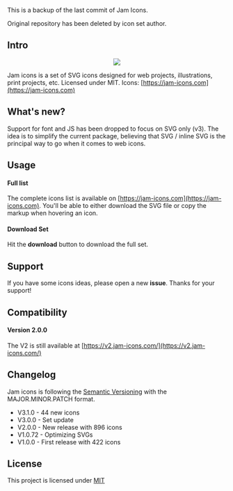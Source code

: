 This is a backup of the last commit of Jam Icons.

Original repository has been deleted by icon set author.

## Intro

<p align="center">
  <img src="https://jam-icons.com/logo.svg">
</p>

Jam icons is a set of SVG icons designed for web projects, illustrations, print projects, etc. Licensed under MIT.
Icons: [https://jam-icons.com](https://jam-icons.com)

## What's new?

Support for font and JS has been dropped to focus on SVG only (v3). The idea is to simplify the current package, believing that SVG / inline SVG is the principal way to go when it comes to web icons.

## Usage

#### Full list

The complete icons list is available on [https://jam-icons.com](https://jam-icons.com).
You'll be able to either download the SVG file or copy the markup when hovering an icon.

#### Download Set

Hit the **download** button to download the full set.

## Support

If you have some icons ideas, please open a new **issue**. Thanks for your support!

## Compatibility

#### Version 2.0.0

The V2 is still available at [https://v2.jam-icons.com/](https://v2.jam-icons.com/)

## Changelog

Jam icons is following the [Semantic Versioning](http://semver.org/) with the MAJOR.MINOR.PATCH format.

- V3.1.0 - 44 new icons
- V3.0.0 - Set update
- V2.0.0 - New release with 896 icons
- V1.0.72 - Optimizing SVGs
- V1.0.0 - First release with 422 icons

## License

This project is licensed under [MIT](https://opensource.org/licenses/MIT)
